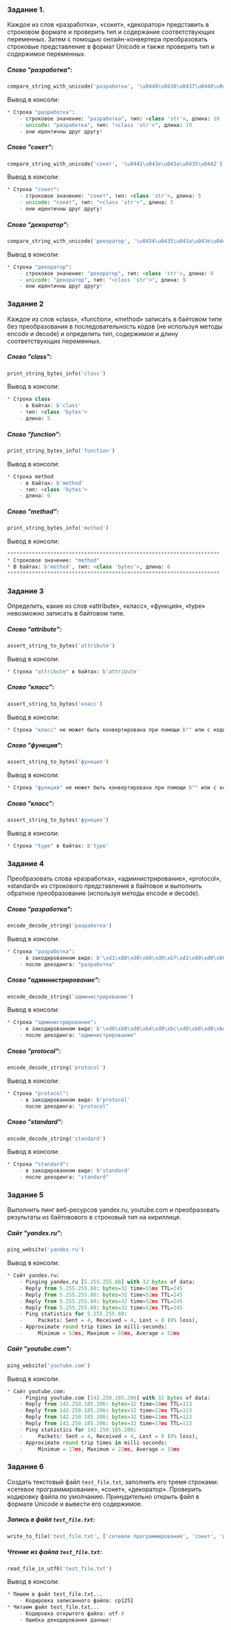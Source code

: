 ### Задание 1.
Каждое из слов «разработка», «сокет», «декоратор» представить в строковом формате и проверить тип и содержание
соответствующих переменных. Затем с помощью онлайн-конвертера преобразовать строковые представление в формат Unicode и
также проверить тип и содержимое переменных.

##### Слово "разработка":
```python
compare_string_with_unicode('разработка', '\u0440\u0430\u0437\u0440\u0430\u0431\u043e\u0442\u043a\u0430')
```
Вывод в консоли:
```python
* Строка "разработка":
	- cтроковое значение: "разработка", тип: <class 'str'>, длина: 10
	- unicode: "разработка", тип: "<class 'str'>", длина: 10
	- они идентичны друг другу!
```

##### Слово "сокет":
```python
compare_string_with_unicode('сокет', '\u0441\u043e\u043a\u0435\u0442')
```
Вывод в консоли:
```python
* Строка "сокет":
	- cтроковое значение: "сокет", тип: <class 'str'>, длина: 5
	- unicode: "сокет", тип: "<class 'str'>", длина: 5
	- они идентичны друг другу!
```

##### Слово "декоратор":
```python
compare_string_with_unicode('декоратор', '\u0434\u0435\u043a\u043e\u0440\u0430\u0442\u043e\u0440')
```
Вывод в консоли:
```python
* Строка "декоратор":
	- cтроковое значение: "декоратор", тип: <class 'str'>, длина: 9
	- unicode: "декоратор", тип: "<class 'str'>", длина: 9
	- они идентичны друг другу!
```

### Задание 2
Каждое из слов «class», «function», «method» записать в байтовом типе без преобразования в последовательность кодов
(не используя методы encode и decode) и определить тип, содержимое и длину соответствующих переменных.

##### Слово "class":
```python
print_string_bytes_info('class')
```
Вывод в консоли:
```python
* Строка class
	- в байтах: b'class'
	- тип: <class 'bytes'>
	- длина: 5
```

##### Слово "function":
```python
print_string_bytes_info('function')
```
Вывод в консоли:
```python
* Строка method
	- в байтах: b'method'
	- тип: <class 'bytes'>
	- длина: 6
```

##### Слово "method":
```python
print_string_bytes_info('method')
```

Вывод в консоли:
```python
*********************************************************************
* Строковое значение: "method"
* В байтах: b'method', тип: <class 'bytes'>, длина: 6
*********************************************************************
```

### Задание 3
Определить, какие из слов «attribute», «класс», «функция», «type» невозможно записать в байтовом типе.

##### Слово "attribute":
```python
assert_string_to_bytes('attribute')
```

Вывод в консоли:
```python
* Строка "attribute" в байтах: b'attribute'
```

##### Слово "класс":
```python
assert_string_to_bytes('класс')
```

Вывод в консоли:
```python
* Строка "класс" не может быть конвертирована при помощи b"" или с кодировкой ASCII
```

##### Слово "функция":
```python
assert_string_to_bytes('функция')
```

Вывод в консоли:
```python
* Строка "функция" не может быть конвертирована при помощи b"" или с кодировкой ASCII
```

##### Слово "класс":
```python
assert_string_to_bytes('функция')
```

Вывод в консоли:
```python
* Строка "type" в байтах: b'type'
```

### Задание 4
Преобразовать слова «разработка», «администрирование», «protocol», «standard» из строкового представления в байтовое и
выполнить обратное преобразование (используя методы encode и decode).

##### Слово "разработка":
```python
encode_decode_string('разработка')
```

Вывод в консоли:
```python
* Строка "разработка":
	- в закодированном виде: b'\xd1\x80\xd0\xb0\xd0\xb7\xd1\x80\xd0\xb0\xd0\xb1\xd0\xbe\xd1\x82\xd0\xba\xd0\xb0'
	- после декодинга: "разработка"
```

##### Слово "администрирование":
```python
encode_decode_string('администрирование')
```

Вывод в консоли:
```python
* Строка "администрирование":
	- в закодированном виде: b'\xd0\xb0\xd0\xb4\xd0\xbc\xd0\xb8\xd0\xbd\xd0\xb8\xd1\x81\xd1\x82\xd1\x80\xd0\xb8\xd1\x80\xd0\xbe\xd0\xb2\xd0\xb0\xd0\xbd\xd0\xb8\xd0\xb5'
	- после декодинга: "администрирование"
```

##### Слово "protocol":
```python
encode_decode_string('protocol')
```

Вывод в консоли:
```python
* Строка "protocol":
	- в закодированном виде: b'protocol'
	- после декодинга: "protocol"
```

##### Слово "standard":
```python
encode_decode_string('standard')
```

Вывод в консоли:
```python
* Строка "standard":
	- в закодированном виде: b'standard'
	- после декодинга: "standard"
```


### Задание 5
Выполнить пинг веб-ресурсов yandex.ru, youtube.com и преобразовать результаты из байтовового в строковый тип на
кириллице.

##### Сайт "yandex.ru":
```python
ping_website('yandex.ru')
```

Вывод в консоли:
```python
* Сайт yandex.ru:
	- Pinging yandex.ru [5.255.255.88] with 32 bytes of data:
	- Reply from 5.255.255.88: bytes=32 time=55ms TTL=245
	- Reply from 5.255.255.88: bytes=32 time=52ms TTL=245
	- Reply from 5.255.255.88: bytes=32 time=52ms TTL=245
	- Reply from 5.255.255.88: bytes=32 time=52ms TTL=245
	- Ping statistics for 5.255.255.88:
	-     Packets: Sent = 4, Received = 4, Lost = 0 (0% loss),
	- Approximate round trip times in milli-seconds:
	-     Minimum = 52ms, Maximum = 55ms, Average = 52ms
```

##### Сайт "youtube.com":
```python
ping_website('youtube.com')
```

Вывод в консоли:
```python
* Сайт youtube.com:
	- Pinging youtube.com [142.250.185.206] with 32 bytes of data:
	- Reply from 142.250.185.206: bytes=32 time=18ms TTL=113
	- Reply from 142.250.185.206: bytes=32 time=22ms TTL=113
	- Reply from 142.250.185.206: bytes=32 time=21ms TTL=113
	- Reply from 142.250.185.206: bytes=32 time=17ms TTL=113
	- Ping statistics for 142.250.185.206:
	-     Packets: Sent = 4, Received = 4, Lost = 0 (0% loss),
	- Approximate round trip times in milli-seconds:
	-     Minimum = 17ms, Maximum = 22ms, Average = 19ms
```


### Задание 6
Создать текстовый файл `test_file.txt`, заполнить его тремя строками: «сетевое программирование», «сокет», «декоратор».
Проверить кодировку файла по умолчанию. Принудительно открыть файл в формате Unicode и вывести его содержимое.

##### Запись в файл `test_file.txt`:
```python
write_to_file('test_file.txt', ['сетевое программирование', 'сокет', 'декоратор'])
```

##### Чтение из файла `test_file.txt`:
```python
read_file_in_utf8('test_file.txt')
```

Вывод в консоли:
```python
* Пишем в файл test_file.txt...
	- Кодировка записанного файла: cp1251
* Читаем файл test_file.txt...
	- Кодировка открытого файла: utf-8
	- Ошибка декодирования данных!
```
